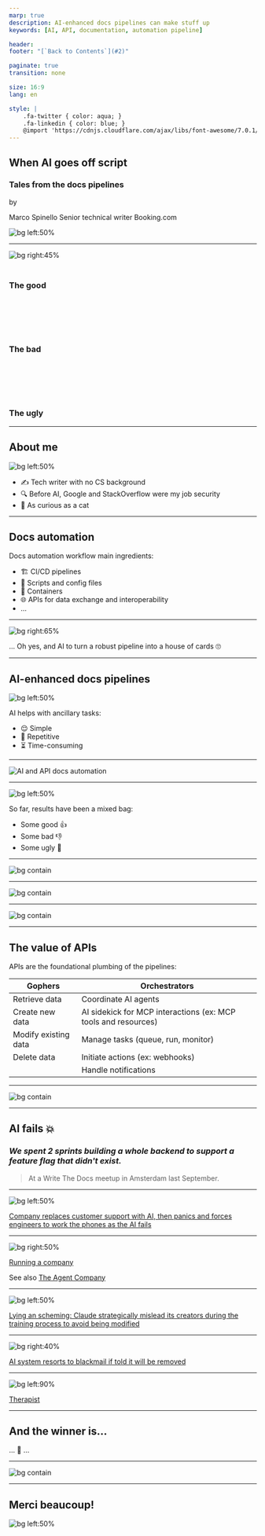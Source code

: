 ```yaml
---
marp: true
description: AI-enhanced docs pipelines can make stuff up
keywords: [AI, API, documentation, automation pipeline]

header:
footer: "[`Back to Contents`](#2)"

paginate: true
transition: none

size: 16:9
lang: en

style: |
    .fa-twitter { color: aqua; }
    .fa-linkedin { color: blue; }
    @import 'https://cdnjs.cloudflare.com/ajax/libs/font-awesome/7.0.1/css/all.min.css'
---
```


<!-- 
<script type="module">
    import mermaid from 'https://cdn.jsdelivr.net/npm/mermaid@11/dist/mermaid.esm.min.mjs';
</script>
-->

## When AI goes off script

### Tales from the docs pipelines

by

Marco Spinello
Senior technical writer
Booking.com

![bg left:50%](../assets/img/ai-generated-8764598_1280.jpg)

---

![bg right:45%](../assets/img/good-the-bad-and-the-ugly.jpg)

### <i class="fa-regular fa-face-smile"></i><br />The good
<br /><br /><br />

### <i class="fa-regular fa-face-frown"></i><br />The bad
<br /><br /><br />

### <i class="fa-regular fa-face-angry"></i><br />The ugly

---

## About me

![bg left:50%](../assets/img/valley-of-fires-105.jpg)

- ✍️ Tech writer with no CS background
- 🔍 Before AI, Google and StackOverflow were my job security
- 🐾 As curious as a cat

---

## Docs automation

Docs automation workflow main ingredients:

- 🏗️ CI/CD pipelines
- 📝 Scripts and config files
- 🐳 Containers
- 🌐 APIs for data exchange and interoperability 
- ...

---

![bg right:65%](../assets/img/ai-generated-8583250_1280.jpg)

... Oh yes, and AI to turn a robust pipeline into a house of cards 🙄

---

## AI-enhanced docs pipelines

![bg left:50%](../assets/img/metropolis-clock-1927.jpg)

AI helps with ancillary tasks:

- 😌 Simple
- 🔁 Repetitive
- ⏳ Time-consuming

---

![AI and API docs automation](../assets/img/ai-api-docs-automation.svg)

---

![bg left:50%](../assets/img/ai-creepy-doll-1280.jpg)

So far, results have been a mixed bag:
- Some good 👍
- Some bad 👎
- Some ugly 💩

---

![bg contain](../assets/img/ai-api-docs-automation-Good.png)

---

![bg contain](../assets/img/ai-api-docs-automation-Bad.png)

---

![bg contain](../assets/img/ai-api-docs-automation-Ugly.png)

---

## The value of APIs

APIs are the foundational plumbing of the pipelines:

| Gophers | Orchestrators |
|---|---|
| Retrieve data | Coordinate AI agents |
| Create new data | AI sidekick for MCP interactions (ex: MCP tools and resources) |
| Modify existing data | Manage tasks (queue, run, monitor) |
| Delete data | Initiate actions (ex: webhooks) |
| | Handle notifications |

---

![bg contain](../assets/img/api-in-ai-pipelines.png)

---

## AI fails 💥

### <i class="fa-solid fa-quote-left"></i>*We spent 2 sprints building a whole backend to support a feature flag that didn't exist.*<i class="fa-solid fa-quote-right"></i>


> At a Write The Docs meetup in Amsterdam last September.

---

![bg left:50%](../assets/img/ai-customer-support.jpg)

[Company replaces customer support with AI, then panics and forces engineers to work the phones as the AI fails](https://futurism.com/klarna-ai-automation-engineers)

---

![bg right:50%](../assets/img/ai-corporate.jpg)

[Running a company](https://futurism.com/professors-company-ai-agents)

See also [The Agent Company](https://the-agent-company.com/)

---

![bg left:50%](../assets/img/deceptive-wolves-1280.png)

[Lying an scheming: Claude strategically mislead its creators during the training process to avoid being modified](https://time.com/7202784/ai-research-strategic-lying/)

---

![bg right:40%](../assets/img/clown-threaten-1920.jpg)

[AI system resorts to blackmail if told it will be removed](https://www.bbc.com/news/articles/cpqeng9d20go)

---

![bg left:90%](../assets/img/ai-therapist.png)

[Therapist](https://futurism.com/therapy-chatbot-addict-meth)

---

## And the winner is... <i class="fa-solid fa-drum"></i>

... 🥁 ...

---

![bg contain](../assets/img/gen-ai-ethical-ai.png)

---

## Merci beaucoup!

![bg left:50%](../assets/img/the-good-the-bad-and-the-ugly-fr.jpg)
